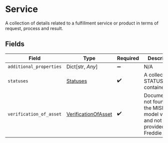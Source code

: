 # Service

A collection of details related to a fulfillment service or product in terms of request, process and result.


## Fields

| Field                                                                              | Type                                                                               | Required                                                                           | Description                                                                        |
| ---------------------------------------------------------------------------------- | ---------------------------------------------------------------------------------- | ---------------------------------------------------------------------------------- | ---------------------------------------------------------------------------------- |
| `additional_properties`                                                            | Dict[str, *Any*]                                                                   | :heavy_minus_sign:                                                                 | N/A                                                                                |
| `statuses`                                                                         | [Statuses](../../models/shared/statuses.md)                                        | :heavy_check_mark:                                                                 | A collection of STATUS containers.                                                 |
| `verification_of_asset`                                                            | [VerificationOfAsset](../../models/shared/verificationofasset.md)                  | :heavy_check_mark:                                                                 | Documentation not found in the MISMO model viewer and not provided by Freddie Mac. |